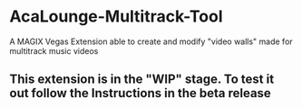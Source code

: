 # AcaLounge-Multitrack-Tool
A MAGIX Vegas Extension able to create and modify "video walls" made for multitrack music videos

## This extension is in the "WIP" stage. To test it out follow the Instructions in the beta release
